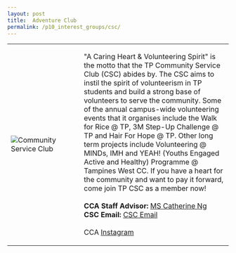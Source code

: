 ```yaml
---
layout: post
title:  Adventure Club
permalink: /p10_interest_groups/csc/
---
```


<table>
    <tr>
        <td style="width:33%"><image src="{{site.baseurl}}/images/CCA_csc.jpg" style="display:block;margin-left:auto;margin-right:auto;" alt="Community Service Club"></image></td>
        <td>
            <p>
                "A Caring Heart & Volunteering Spirit" is the motto that the TP Community Service Club (CSC) abides by. The CSC aims to instil the spirit of volunteerism in TP students and build a strong base of volunteers to serve the community.  Some of the annual campus-wide volunteering events that it organises include the Walk for Rice @ TP, 3M Step-Up Challenge @ TP and Hair For Hope @ TP. Other long term projects include Volunteering @ MINDs, IMH and YEAH! (Youths Engaged Active and Healthy) Programme @ Tampines West CC.  If you have a heart for the community and want to pay it forward, come join TP CSC as a member now!<br>
                <br>
                <b>CCA Staff Advisor:</b> <a href="catherine_ng@tp.edu.sg">MS Catherine Ng</a><br>
                <b>CSC Email:</b> <a href="csc@student.tp.edu.sg">CSC Email</a><br>
                <br>
                CCA <a href="https://www.instagram.com/tpcsc">Instagram</a>
            </p>
        </td>
    </tr>
 
</table>
